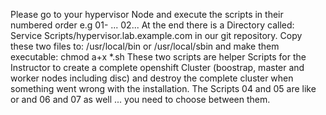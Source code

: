Please go to your hypervisor Node and execute the scripts in their numbered order e.g 01- ... 02...
At the end there is a Directory called: Service Scripts/hypervisor.lab.example.com in our git repository.
Copy these two files to: /usr/local/bin or /usr/local/sbin and make them executable: chmod a+x *.sh
These two scripts are helper Scripts for the Instructor to create a complete openshift Cluster (boostrap, master and worker nodes including disc)
and destroy the complete cluster when something went wrong with the installation.
The Scripts 04 and 05 are like or and 06 and 07 as well ... you need to choose between them.